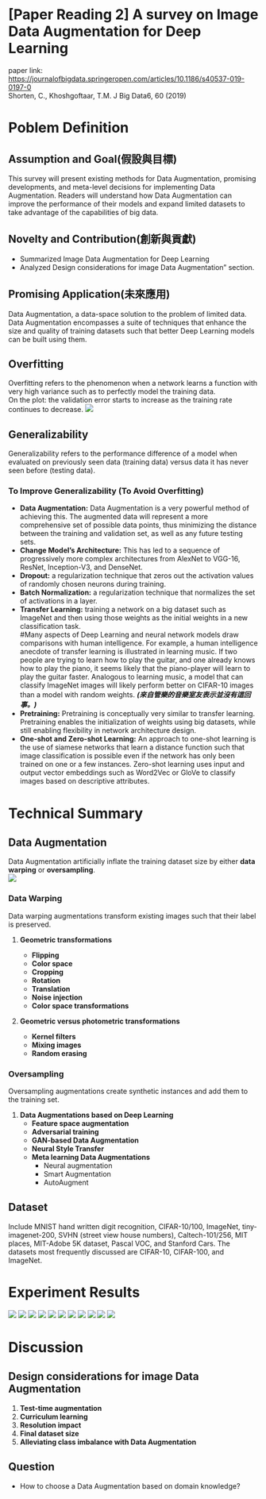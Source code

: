 # [Paper Reading 2] A survey on Image Data Augmentation for Deep Learning
paper link:  
https://journalofbigdata.springeropen.com/articles/10.1186/s40537-019-0197-0  
Shorten, C., Khoshgoftaar, T.M. J Big Data6, 60 (2019)
# Poblem Definition
## Assumption and Goal(假設與目標)
This survey will present existing methods for Data Augmentation, promising developments, and meta-level decisions for implementing Data Augmentation. Readers will understand how Data Augmentation can improve the performance of their models and expand limited datasets to take advantage of the capabilities of big data.
## Novelty and Contribution(創新與貢獻)
* Summarized Image Data Augmentation for Deep Learning
* Analyzed Design considerations for image Data Augmentation” section.
## Promising Application(未來應用)
Data Augmentation, a data-space solution to the problem of limited data. Data Augmentation encompasses a suite of techniques that enhance the size and quality of training datasets such that better Deep Learning models can be built using them.
## Overfitting
Overfitting refers to the phenomenon when a network learns a function with very high variance such as to perfectly model the training data.  
On the plot: the validation error starts to increase as the training rate continues to decrease.
![](https://i.imgur.com/AiW2ko6.png)

## Generalizability
Generalizability refers to the performance difference of a model when evaluated on previously seen data (training data) versus data it has never seen before (testing data).  
### To Improve Generalizability (To Avoid Overfitting)
* **Data Augmentation:** Data Augmentation is a very powerful method of achieving this. The augmented data will represent a more comprehensive set of possible data points, thus minimizing the distance between the training and validation set, as well as any future testing sets.
* **Change Model’s Architecture:** This has led to a sequence of progressively more complex architectures from AlexNet to VGG-16, ResNet, Inception-V3, and DenseNet.
* **Dropout:** a regularization technique that zeros out the activation values of randomly chosen neurons during training.
* **Batch Normalization:** a regularization technique that normalizes the set of activations in a layer.
* **Transfer Learning:** training a network on a big dataset such as ImageNet and then using those weights as the initial weights in a new classification task.  
#Many aspects of Deep Learning and neural network models draw comparisons with human intelligence. For example, a human intelligence anecdote of transfer learning is illustrated in learning music. If two people are trying to learn how to play the guitar, and one already knows how to play the piano, it seems likely that the piano-player will learn to play the guitar faster. Analogous to learning music, a model that can classify ImageNet images will likely perform better on CIFAR-10 images than a model with random weights. ***(來自管樂的音樂室友表示並沒有這回事。)***
* **Pretraining:** Pretraining is conceptually very similar to transfer learning. Pretraining enables the initialization of weights using big datasets, while still enabling flexibility in network architecture design.
* **One-shot and Zero-shot Learning:** An approach to one-shot learning is the use of siamese networks that learn a distance function such that image classification is possible even if the network has only been trained on one or a few instances. Zero-shot learning uses input and output vector embeddings such as Word2Vec or GloVe to classify images based on descriptive attributes.

# Technical Summary
## Data Augmentation
Data Augmentation artificially inflate the training dataset size by either **data warping** or **oversampling**.  
![](https://i.imgur.com/qn32eqC.png)

### Data Warping
Data warping augmentations transform existing images such that their label is preserved.  

1. **Geometric transformations**
    * **Flipping** 
    * **Color space**
    * **Cropping**
    * **Rotation**
    * **Translation**
    * **Noise injection**
    * **Color space transformations**   
  
2. **Geometric versus photometric transformations**
    * **Kernel filters**
    * **Mixing images**
    * **Random erasing** 

### Oversampling
Oversampling augmentations create synthetic instances and add them to the training set.  

1. **Data Augmentations based on Deep Learning**
    * **Feature space augmentation**
    * **Adversarial training**
    * **GAN‑based Data Augmentation**
    * **Neural Style Transfer**
    * **Meta learning Data Augmentations**
        * Neural augmentation
        * Smart Augmentation
        * AutoAugment

## Dataset
Include MNIST hand written digit recognition, CIFAR-10/100, ImageNet, tiny-imagenet-200, SVHN (street view house numbers), Caltech-101/256, MIT places, MIT-Adobe 5K dataset, Pascal VOC, and Stanford Cars. The datasets most frequently discussed are CIFAR-10, CIFAR-100, and ImageNet.  





# Experiment Results
![](https://i.imgur.com/TUyDlT8.png)
![](https://i.imgur.com/rVdEncs.png)
![](https://i.imgur.com/adzqLDq.png)
![](https://i.imgur.com/Ta1prSB.png)
![](https://i.imgur.com/KCwPPUH.png)
![](https://i.imgur.com/otB9DCe.png)
![](https://i.imgur.com/ohiLz7K.png)
![](https://i.imgur.com/MvvIoTk.png)
![](https://i.imgur.com/w7IcwJ9.png)
![](https://i.imgur.com/HVmn3IP.png)
![](https://i.imgur.com/zy2S9yq.png)


# Discussion
## Design considerations for image Data Augmentation
1. **Test‑time augmentation**
2. **Curriculum learning**
3. **Resolution impact**
4. **Final dataset size**
5. **Alleviating class imbalance with Data Augmentation**
## Question
* How to choose a Data Augmentation based on domain knowledge?